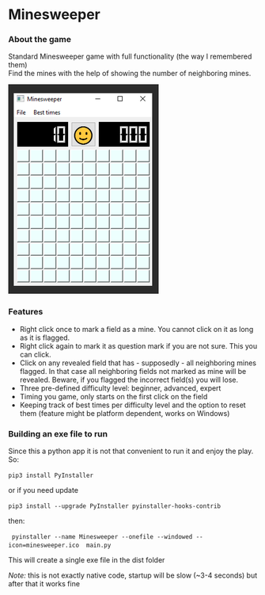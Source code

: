 # Minesweeper

### About the game
Standard Minesweeper game with full functionality (the way I remembered them)  
Find the mines with the help of showing the number of neighboring mines.

![Game](./etc/game.png)

### Features
* Right click once to mark a field as a mine. You cannot click on it as long as it is flagged.
* Right click again to mark it as question mark if you are not sure. This you can click.
* Click on any revealed field that has - supposedly - all neighboring mines flagged. In that case all neighboring fields not marked as mine will be revealed.
Beware, if you flagged the incorrect field(s) you will lose.
* Three pre-defined difficulty level: beginner, advanced, expert
* Timing you game, only starts on the first click on the field
* Keeping track of best times per difficulty level and the option to reset them (feature might be platform dependent, works on Windows)

### Building an exe file to run

Since this a python app it is not that convenient to run it and enjoy the play. So:

`pip3 install PyInstaller`  

or if you need update  

`pip3 install --upgrade PyInstaller pyinstaller-hooks-contrib`


then:

` pyinstaller --name Minesweeper --onefile --windowed --icon=minesweeper.ico  main.py`

This will create a single exe file in the dist folder

_Note:_ this is not exactly native code, startup will be slow (~3-4 seconds) but after that it works fine
